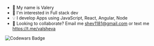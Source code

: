 - 👋 My name is Valery
- 👀 I'm interested in Full stack dev
- 💡 I develop Apps using JavaScript, React, Angular, Node
- 🚀 Looking to collaborate? Email me shev1181@gmail.com or text me https://t.me/valsheva

![Codewars Badge](https://www.codewars.com/users/vishev/badges/large)





